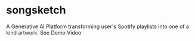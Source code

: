 # songsketch
A Generative AI Platform transforming user's Spotify playlists into one of a kind artwork. 
See Demo Video
